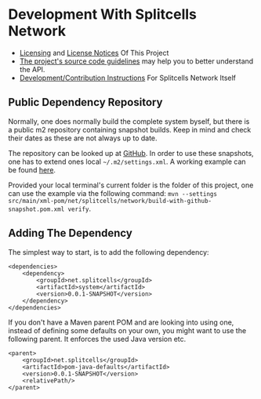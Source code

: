 # Development With Splitcells Network
* [Licensing](./LICENSE.md) and [License Notices](./NOTICE.md) Of This Project
* [The project's source code guidelines](https://splitcells.net/net/splitcells/network/guidelines/index.html) may help you to better understand the API.
* [Development/Contribution Instructions](https://splitcells.net/net/splitcells/network/CONTRIBUTING.html) For Splitcells Network Itself
## Public Dependency Repository
Normally, one does normally build the complete system byself,
but there is a public m2 repository containing snapshot builds.
Keep in mind and check their dates as these are not always up to date.

The repository can be looked up at [GitHub](https://github.com/orgs/www-splitcells-net/packages).
In order to use these snapshots, one has to extend ones local `~/.m2/settings.xml`.
A working example can be found [here](src/main/xml-pom/net/splitcells/network/build-with-github-snapshot.pom.xml).

Provided your local terminal's current folder is the folder of this project,
one can use the example via the following command:
`mvn --settings src/main/xml-pom/net/splitcells/network/build-with-github-snapshot.pom.xml verify`.
## Adding The Dependency
The simplest way to start, is to add the following dependency:
```
<dependencies>
    <dependency>
        <groupId>net.splitcells</groupId>
        <artifactId>system</artifactId>
        <version>0.0.1-SNAPSHOT</version>
    </dependency>
</dependencies>
```
If you don't have a Maven parent POM and are looking into using one,
instead of defining some defaults on your own,
you might want to use the following parent.
It enforces the used Java version etc.
```
<parent>
    <groupId>net.splitcells</groupId>
    <artifactId>pom-java-defaults</artifactId>
    <version>0.0.1-SNAPSHOT</version>
    <relativePath/>
</parent>
```
